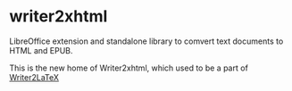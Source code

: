 # writer2xhtml
LibreOffice extension and standalone library to comvert text documents to HTML and EPUB.

This is the new home of Writer2xhtml, which used to be a part of [Writer2LaTeX](https://writer2latex.sourceforge.net) 